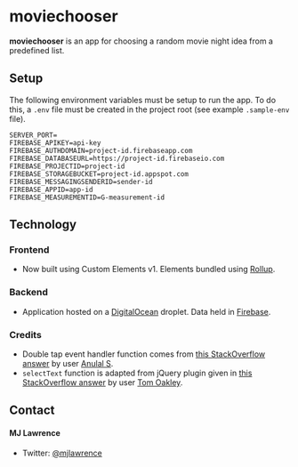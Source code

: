 # moviechooser

**moviechooser** is an app for choosing a random movie night idea from a predefined list.

## Setup

The following environment variables must be setup to run the app. To do this, a `.env` file must be created in the project root (see example `.sample-env` file).

```
SERVER_PORT=
FIREBASE_APIKEY=api-key
FIREBASE_AUTHDOMAIN=project-id.firebaseapp.com
FIREBASE_DATABASEURL=https://project-id.firebaseio.com
FIREBASE_PROJECTID=project-id
FIREBASE_STORAGEBUCKET=project-id.appspot.com
FIREBASE_MESSAGINGSENDERID=sender-id
FIREBASE_APPID=app-id
FIREBASE_MEASUREMENTID=G-measurement-id
```

## Technology

### Frontend

- Now built using Custom Elements v1. Elements bundled using [Rollup](https://rollupjs.org/).

### Backend

- Application hosted on a [DigitalOcean](https://www.digitalocean.com/) droplet. Data held in [Firebase](https://firebase.google.com/).

### Credits

- Double tap event handler function comes from [this StackOverflow answer](http://stackoverflow.com/a/32761323) by user [Anulal S](http://stackoverflow.com/users/3951761/anulal-s).
- `selectText` function is adapted from jQuery plugin given in [this StackOverflow answer](http://stackoverflow.com/a/12244703) by user [Tom Oakley](http://stackoverflow.com/users/1125251/tom-oakley).

## Contact

#### MJ Lawrence

- Twitter: [@mjlawrence](https://twitter.com/mjlawrence "mjlawrence on twitter")

